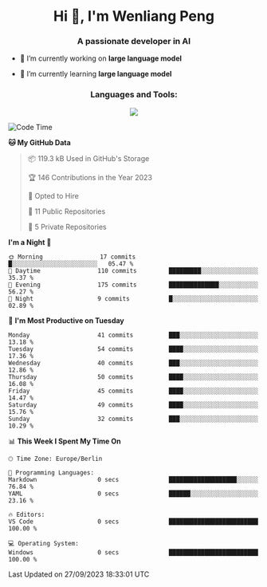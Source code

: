 <h1 align="center">Hi 👋, I'm Wenliang Peng</h1>
<h3 align="center">A passionate developer in AI</h3>

- 🔭 I’m currently working on **large language model**

- 🌱 I’m currently learning **large language model**

<!-- <h3 align="left">Connect with me:</h3> -->
<!-- <p align="left">
</p> -->

<h3 align="center">Languages and Tools:</h3>
<p align="center">
  <a href="https://skillicons.dev">
    <img src="https://skillicons.dev/icons?i=cpp,ros,docker,azure,git,linux,py,pytorch,cmake,githubactions,powershell,md&perline=6" />
  </a>
</p>


<!-- <p><img align="center" src="https://github-readme-stats.vercel.app/api/top-langs?username=bpwl0121&show_icons=true&locale=en&layout=compact" alt="bpwl0121" /></p> -->

<!-- <p><img align="center" src="https://github-readme-streak-stats.herokuapp.com/?user=bpwl0121&" alt="bpwl0121" /></p> -->

<!--START_SECTION:waka-->
![Code Time](http://img.shields.io/badge/Code%20Time-140%20hrs%204%20mins-blue)

**🐱 My GitHub Data** 

> 📦 119.3 kB Used in GitHub's Storage 
 > 
> 🏆 146 Contributions in the Year 2023
 > 
> 💼 Opted to Hire
 > 
> 📜 11 Public Repositories 
 > 
> 🔑 5 Private Repositories 
 > 
**I'm a Night 🦉** 

```text
🌞 Morning                17 commits          █░░░░░░░░░░░░░░░░░░░░░░░░   05.47 % 
🌆 Daytime                110 commits         █████████░░░░░░░░░░░░░░░░   35.37 % 
🌃 Evening                175 commits         ██████████████░░░░░░░░░░░   56.27 % 
🌙 Night                  9 commits           █░░░░░░░░░░░░░░░░░░░░░░░░   02.89 % 
```
📅 **I'm Most Productive on Tuesday** 

```text
Monday                   41 commits          ███░░░░░░░░░░░░░░░░░░░░░░   13.18 % 
Tuesday                  54 commits          ████░░░░░░░░░░░░░░░░░░░░░   17.36 % 
Wednesday                40 commits          ███░░░░░░░░░░░░░░░░░░░░░░   12.86 % 
Thursday                 50 commits          ████░░░░░░░░░░░░░░░░░░░░░   16.08 % 
Friday                   45 commits          ████░░░░░░░░░░░░░░░░░░░░░   14.47 % 
Saturday                 49 commits          ████░░░░░░░░░░░░░░░░░░░░░   15.76 % 
Sunday                   32 commits          ███░░░░░░░░░░░░░░░░░░░░░░   10.29 % 
```


📊 **This Week I Spent My Time On** 

```text
🕑︎ Time Zone: Europe/Berlin

💬 Programming Languages: 
Markdown                 0 secs              ███████████████████░░░░░░   76.84 % 
YAML                     0 secs              ██████░░░░░░░░░░░░░░░░░░░   23.16 % 

🔥 Editors: 
VS Code                  0 secs              █████████████████████████   100.00 % 

💻 Operating System: 
Windows                  0 secs              █████████████████████████   100.00 % 
```


 Last Updated on 27/09/2023 18:33:01 UTC
<!--END_SECTION:waka-->

